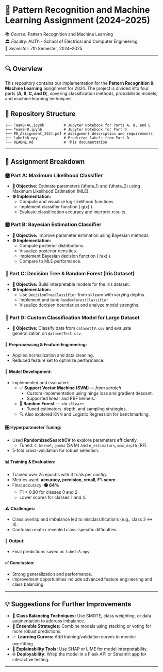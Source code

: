 # 🧠 Pattern Recognition and Machine Learning Assignment (2024–2025)

📚 *Course:* Pattern Recognition and Machine Learning  
🏛️ *Faculty:* AUTh - School of Electrical and Computer Engineering  
📅 *Semester:* 7th Semester, 2024–2025

---

## 🔍 Overview
This repository contains our implementation for the **Pattern Recognition & Machine Learning** assignment for 2024. The project is divided into four parts (**A, B, C, and D**), covering classification methods, probabilistic models, and machine learning techniques.


## 📁 Repository Structure
```
├── Team8-AC.ipynb         # Jupyter Notebook for Parts A, B, and C
├── Team8-D.ipynb          # Jupyter Notebook for Part D
├── PR_Assignment_2024.pdf # Assignment description and requirements
├── labels8.npy            # Predicted labels from Part D
└── README.md              # This documentation
```

---

## 🧪 Assignment Breakdown

### 🅰️ Part A: Maximum Likelihood Classifier
- **🎯 Objective:** Estimate parameters \(\theta_1\) and \(\theta_2\) using Maximum Likelihood Estimation (MLE).
- **⚙️ Implementation:**
  - Compute and visualize log-likelihood functions.
  - Implement classifier function \( g(x) \).
  - Evaluate classification accuracy and interpret results.

### 🅱️ Part B: Bayesian Estimation Classifier
- **🎯 Objective:** Improve parameter estimation using Bayesian methods.
- **⚙️ Implementation:**
  - Compute posterior distributions.
  - Visualize posterior densities.
  - Implement Bayesian decision function \( h(x) \).
  - Compare to MLE performance.

### 🌳 Part C: Decision Tree & Random Forest (Iris Dataset)
- **🎯 Objective:** Build interpretable models for the Iris dataset.
- **⚙️ Implementation:**
  - Use `DecisionTreeClassifier` from `sklearn` with varying depths.
  - Implement and tune `RandomForestClassifier`.
  - Visualize decision boundaries and analyze model strengths.

### 🧩 Part D: Custom Classification Model for Large Dataset
- **🎯 Objective:** Classify data from `datasetTV.csv` and evaluate generalization on `datasetTest.csv`.

#### 🧼 Preprocessing & Feature Engineering:
- Applied normalization and data cleaning.
- Reduced feature set to optimize performance.

#### 🤖 Model Development:
- Implemented and evaluated:
  - ✅ **Support Vector Machine (SVM)** — *from scratch*
    - Custom implementation using hinge loss and gradient descent.
    - Supported linear and RBF kernels.
  - 🌲 **Random Forest** — *via `sklearn`*
    - Tuned estimators, depth, and sampling strategies.
  - 🔍 Also explored KNN and Logistic Regression for benchmarking.

#### 🎛️ Hyperparameter Tuning:
- Used **RandomizedSearchCV** to explore parameters efficiently.
  - Tuned: `C`, `kernel`, `gamma` (SVM) and `n_estimators`, `max_depth` (RF).
- 5-fold cross-validation for robust selection.

#### 📊 Training & Evaluation:
- Trained over 25 epochs with 3 trials per config.
- Metrics used: **accuracy, precision, recall, F1-score**.
- Final accuracy: **🟢 84%**
  - F1 > 0.90 for classes 0 and 2.
  - Lower scores for classes 1 and 4.

#### ⚠️ Challenges:
- Class overlap and imbalance led to misclassifications (e.g., class 3 ↔ 4).
- Confusion matrix revealed class-specific difficulties.

#### 💾 Output:
- Final predictions saved as `labels8.npy`.

#### ✅ Conclusion:
- Strong generalization and performance.
- Improvement opportunities include advanced feature engineering and class balancing.

---

## 💡 Suggestions for Further Improvements
- 🔄 **Class Balancing Techniques:** Use SMOTE, class weighting, or data augmentation to address imbalance.
- 🧠 **Ensemble Strategies:** Combine models using stacking or voting for more robust predictions.
- 📈 **Learning Curves:** Add training/validation curves to monitor overfitting.
- 🎯 **Explainability Tools:** Use SHAP or LIME for model interpretability.
- 🌐 **Deployability:** Wrap the model in a Flask API or Streamlit app for interactive testing.

---
